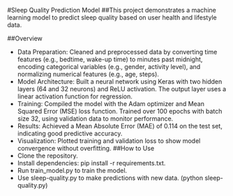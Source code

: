 #Sleep Quality Prediction Model
##This project demonstrates a machine learning model to predict sleep quality based on user health and lifestyle data.

##Overview
- Data Preparation: Cleaned and preprocessed data by converting time features (e.g., bedtime, wake-up time) to minutes past midnight, encoding categorical variables (e.g., gender, activity level), and normalizing numerical features (e.g., age, steps).
- Model Architecture: Built a neural network using Keras with two hidden layers (64 and 32 neurons) and ReLU activation. The output layer uses a linear activation function for regression.
- Training: Compiled the model with the Adam optimizer and Mean Squared Error (MSE) loss function. Trained over 100 epochs with batch size 32, using validation data to monitor performance.
- Results: Achieved a Mean Absolute Error (MAE) of 0.114 on the test set, indicating good predictive accuracy.
- Visualization: Plotted training and validation loss to show model convergence without overfitting.
##How to Use
- Clone the repository.
- Install dependencies: pip install -r requirements.txt.
- Run train_model.py to train the model.
- Use sleep-quality.py to make predictions with new data. (python sleep-quality.py)
